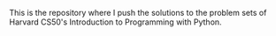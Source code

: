 This is the repository where I push the solutions to the problem sets of Harvard CS50's Introduction to Programming with Python.
